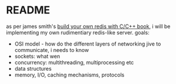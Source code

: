 # README

as per james smith's [build your own redis with C/C++ book](https://build-your-own.org/redis/),
i will be implementing my own rudimentiary redis-like server. goals:
- OSI model - how do the different layers of networking jive to communicate, i needs to know
- sockets: what wen
- concurrency: multithreading, multiprocessing etc
- data structures 
- memory, I/O, caching mechanisms, protocols

